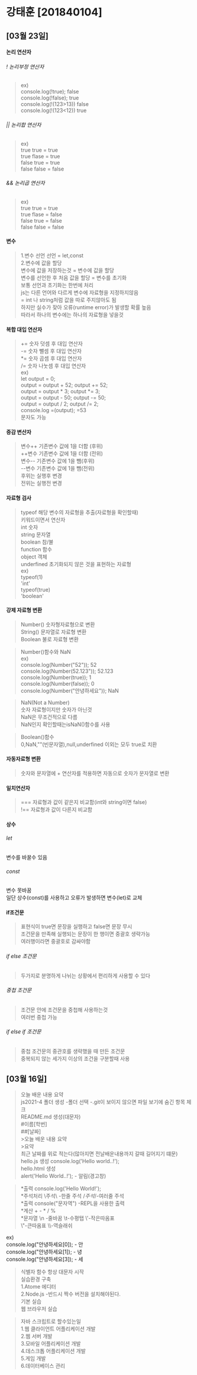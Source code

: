 # 강태훈 [201840104]
## [03월 23일]
#### 논리 연산자<br/>

###### ! 	논리부정 연산자<br/>
>ex)<br/>
console.log(!true);		false<br/>
console.log(!false);		true<br/>
console.log(!(123>13))	false<br/>
console.log(!(123<12))	true<br/>

###### ||	논리합 연산자<br/>
>ex)<br/>
true true = true<br/>
true flase = true<br/>
false true = true<br/>
false false = false<br/>

###### &&	논리곱 연산자<br/>
>ex)<br/>
true true = true<br/>
true flase = false<br/>
false true = false<br/>
false false = false<br/>

#### 변수<br/>
>1.변수 선언	선언 = let,const<br/>
2.변수에 값을 할당<br/>
변수에 값을 저장하는것 = 변수에 값을 할당<br/>
변수를 선언한 후 처음 값을 할당 = 변수를 초기화<br/>
보통 선언과 초기화는 한번에 처리<br>
js는 다른 언어와 다르게 변수에 자료형을 지정하지않음<br/>
= int 나 string처럼 값을 따로 주지않아도 됨<br/>
하지만 실수가 잦아 오류(runtime error)가 발생할 확률 높음<br/>
따라서 하나의 변수에는 하나의 자료형을 넣을것<br/>

#### 복합 대입 연산자<br/>
>+= 숫자 덧셈 후 대입 연산자<br/>
-= 숫자 뺄셈 후 대입 연산자<br/>
*= 숫자 곱셈 후 대입 연산자<br/>
/= 숫자 나눗셈 후 대입 연산자<br/>
ex)<br/>
let output = 0;		<br/>
output = output + 52;	output += 52;<br/>
output = output * 3;	output *= 3;<br/>
output = output - 50;	output -= 50;<br/>
output = output / 2;	output /= 2;<br/>
console.log =(output); =53<br/>
문자도 가능<br/>

#### 증감 변산자<br/>
>변수++ 	기존변수 값에 1을 더함 (후위)<br/>
++변수 	기존변수 값에 1을 더함 (전위)<br/>
변수--	기존변수 값에 1을 뺌(후위)<br/>
--변수	기존변수 값에 1을 뺌(전위)<br/>
후위는 실행후 변경<br/>
전위는 실행전 변경<br/>

#### 자료형 검사<br/>
>typeof 	해당 변수의 자료형을 추출(자료형을 확인할때)<br/>
키워드이면서 연산자<br/>
int		숫자<br/>
string		문자열<br/>
boolean		참/불<br/>
function		함수<br/>
object		객체<br/>
underfined	초기화되지 않은 것을 표현하는 자료형<br/>
ex)<br/>
typeof(1)<br/>
'int'<br/>
typeof(true)<br/>
'boolean'<br/>

#### 강제 자료형 변환<br/>
>Number()		숫자형자료형으로 변환<br/>
String()		문자열로 자료형 변환<br/>
Boolean		불로 자료형 변환<br/>

>Number()함수와 NaN<br/>
ex)<br/>
console.log(Number("52"));		52<br/>
console.log(Number(52.123"));	52.123<br/>
console.log(Number(true));		1<br/>
console.log(Number(false));		0<br/>
console.log(Number("안녕하세요"));	NaN<br/>

>NaN(Not a Number) <br/>
숫자 자료형이지만 숫자가 아닌것<br/>
NaN은 무조건적으로 다름<br/>
NaN인지 확인할때는isNaN()함수를 사용<br/>

>Boolean()함수<br/>
0,NaN,""(빈문자열),null,underfined 이외는 모두 true로 치환<br/>

#### 자동자료형 변환<br/>
>숫자와 문자열에 + 연산자를 적용하면 자동으로 숫자가 문자열로 변환<br/>

#### 일치연산자<br/>
>===	자료형과 값이 같은지 비교함(int와 string이면 false)<br/>
!==	자료형과 값이 다른지 비교함<br/>

#### 상수<br/>
###### let  
변수를 바꿀수 있음<br/>
###### const	
변수 못바꿈<br/>
일단 상수(const)를 사용하고 오류가 발생하면 변수(let)로 교체<br/>

#### if조건문<br/>
>표현식이 true면 문장을 실행하고 false면 문장 무시<br/>
조건문을 만족해 실행되는 문장이 한 행이면 중괄호 생략가능<br/>
여러행이라면 중괄호로 감싸야함<br/>

###### if else 조건문<br/>
>두가지로 분명하게 나뉘는 상황에서 편리하게 사용할 수 있다<br/>

###### 중첩 조건문<br/>
>조건문 안에 조건문을 중첩해 사용하는것<br/>
여러번 중첩 가능<br/>

###### if else if 조건문<br/>
>중첩 조건문의 중관호를 생략했을 때 만든 조건문<br/>
중복되지 않는 세가지 이상의 조건을 구분할때 사용

## [03월 16일]
> 오늘 배운 내용 요약<br/>
 js2021-4 폴더 생성 -폴더 선택 -.git이 보이지 않으면 파일 보기에 숨긴 항목 체크 <br/>
README.md 생성(대문자)<br/> #이름[학번]<br/>##[날짜]<br/>>오늘 배운 내용 요약 <br/>>요약<br/>
최근 날짜를 위로 적는다(많아지면 전날배운내용까지 갈때 길어지기 떄문)<br/>
hello.js 생성 console.log('Hello world..!');<br/>
hello.html 생성<br/>
alert('Hello World..!'); - 알림(경고창)<br/>


>*출력 console.log('Hello World!');<br/>
*주석처리 \주석\ -한줄 주석    /*주석*/-여러줄 주석<br/>
*출력 console("문자역") -REPL을 사용한 출력<br/>
*계산   +   -   *   /   %<br/>
*문자열 \n -줄바꿈 \t-수평탭 \\'-작은따옴표 <br/>\\"-큰따옴표 \\\\-역슬래쉬<br/>

ex)<br/>
console.log("안녕하세요[0]); - 안<br/>
console.log("안녕하세요[1]); - 녕<br/>
console.log("안녕하세요[3]); - 세<br/>

>   식별자 함수 항상 대문자 시작<br/>
    실습환경 구축 <br/>
    1.Atome 에디터 <br/>
    2.Node.js -반드시 짝수 버전을 설치해야된다.<br/>
    기본 실습<br/>
    웹 브라우저 실습<br/>

 >   자바 스크립트로 할수있는일<br/>
    1.웹 클라이언트 어플리케이션 개발<br/>
    2.웹 서버 개발<br/>
    3.모바일 어플리케이션 개발<br/>
    4.데스크톱 어플리케이션 개발<br/>
    5.게임 개발<br/>
    6.데이터베이스 관리<br/>